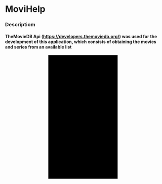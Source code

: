 # MoviHelp

### Descriptiom
#### TheMovieDB Api (https://developers.themoviedb.org/) was used for the development of this application, which consists of obtaining the movies and series from an available list
<code><img height="400" src="https://github.com/gustavolonda/MoviHelp/blob/master/image/app.gif" title="app" style="display: block;margin-left: auto;margin-right: auto;"></code>






